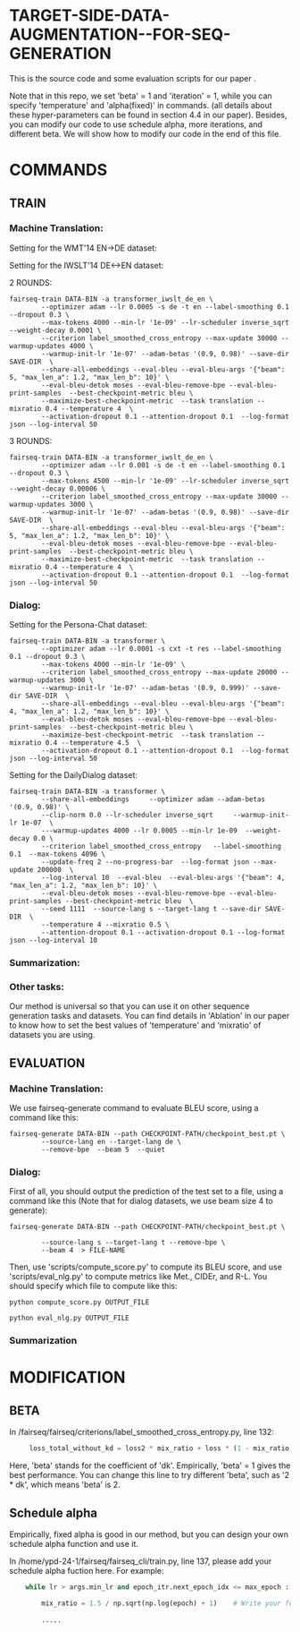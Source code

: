 # TARGET-SIDE-DATA-AUGMENTATION--FOR-SEQ-GENERATION

This is the source code and some evaluation scripts for our paper <TARGET-SIDEDATAAUGMENTATION  FORSEQUENCEGENERATION>.        

Note that in this repo, we set 'beta' = 1 and 'iteration' = 1, while you can specify 'temperature' and 'alpha(fixed)' in commands. (all details about these hyper-parameters can be found in section 4.4 in our paper). Besides, you can modify our code to use schedule alpha, more iterations, and different beta. We will show how to modify our code in the end of this file.

# COMMANDS
## TRAIN

### Machine Translation:

Setting for the WMT'14 EN->DE dataset:

Setting for the IWSLT'14 DE<->EN dataset:

2 ROUNDS:

```
fairseq-train DATA-BIN -a transformer_iwslt_de_en \
        --optimizer adam --lr 0.0005 -s de -t en --label-smoothing 0.1 --dropout 0.3 \
        --max-tokens 4000 --min-lr '1e-09' --lr-scheduler inverse_sqrt --weight-decay 0.0001 \
        --criterion label_smoothed_cross_entropy --max-update 30000 --warmup-updates 4000 \       
        --warmup-init-lr '1e-07' --adam-betas '(0.9, 0.98)' --save-dir SAVE-DIR  \        
        --share-all-embeddings --eval-bleu --eval-bleu-args '{"beam": 5, "max_len_a": 1.2, "max_len_b": 10}' \       
        --eval-bleu-detok moses --eval-bleu-remove-bpe --eval-bleu-print-samples  --best-checkpoint-metric bleu \        
        --maximize-best-checkpoint-metric  --task translation --mixratio 0.4 --temperature 4  \       
        --activation-dropout 0.1 --attention-dropout 0.1  --log-format json --log-interval 50
```

3 ROUNDS: 

```
fairseq-train DATA-BIN -a transformer_iwslt_de_en \
        --optimizer adam --lr 0.001 -s de -t en --label-smoothing 0.1 --dropout 0.3 \
        --max-tokens 4500 --min-lr '1e-09' --lr-scheduler inverse_sqrt --weight-decay 0.00006 \
        --criterion label_smoothed_cross_entropy --max-update 30000 --warmup-updates 3000 \       
        --warmup-init-lr '1e-07' --adam-betas '(0.9, 0.98)' --save-dir SAVE-DIR  \        
        --share-all-embeddings --eval-bleu --eval-bleu-args '{"beam": 5, "max_len_a": 1.2, "max_len_b": 10}' \       
        --eval-bleu-detok moses --eval-bleu-remove-bpe --eval-bleu-print-samples  --best-checkpoint-metric bleu \        
        --maximize-best-checkpoint-metric  --task translation --mixratio 0.4 --temperature 4  \       
        --activation-dropout 0.1 --attention-dropout 0.1  --log-format json --log-interval 50
```

### Dialog:

Setting for the Persona-Chat dataset:

```
fairseq-train DATA-BIN -a transformer \
        --optimizer adam --lr 0.0001 -s cxt -t res --label-smoothing 0.1 --dropout 0.3 \
        --max-tokens 4000 --min-lr '1e-09' \
        --criterion label_smoothed_cross_entropy --max-update 20000 --warmup-updates 3000 \       
        --warmup-init-lr '1e-07' --adam-betas '(0.9, 0.999)' --save-dir SAVE-DIR  \        
        --share-all-embeddings --eval-bleu --eval-bleu-args '{"beam": 4, "max_len_a": 1.2, "max_len_b": 10}' \       
        --eval-bleu-detok moses --eval-bleu-remove-bpe --eval-bleu-print-samples  --best-checkpoint-metric bleu \        
        --maximize-best-checkpoint-metric  --task translation --mixratio 0.4 --temperature 4.5  \       
        --activation-dropout 0.1 --attention-dropout 0.1  --log-format json --log-interval 50        
```

Setting for the DailyDialog dataset:

```
fairseq-train DATA-BIN -a transformer \
        --share-all-embeddings     --optimizer adam --adam-betas '(0.9, 0.98)' \
        --clip-norm 0.0 --lr-scheduler inverse_sqrt     --warmup-init-lr 1e-07  \
        ---warmup-updates 4000 --lr 0.0005 --min-lr 1e-09  --weight-decay 0.0 \       
        --criterion label_smoothed_cross_entropy   --label-smoothing 0.1  --max-tokens 4096 \
        --update-freq 2 --no-progress-bar  --log-format json --max-update 200000  \
        --log-interval 10  --eval-bleu  --eval-bleu-args '{"beam": 4, "max_len_a": 1.2, "max_len_b": 10}' \
        --eval-bleu-detok moses --eval-bleu-remove-bpe --eval-bleu-print-samples --best-checkpoint-metric bleu  \
        --seed 1111  --source-lang s --target-lang t --save-dir SAVE-DIR  \
        --temperature 4 --mixratio 0.5 \
        --attention-dropout 0.1 --activation-dropout 0.1 --log-format json --log-interval 10  
```


### Summarization:

### Other tasks:

Our method is universal so that you can use it on other sequence generation tasks and datasets. You can find details in 'Ablation' in our paper to know how to set the best values of 'temperature' and 'mixratio' of datasets you are using.

## EVALUATION 

### Machine Translation:

We use fairseq-generate command to evaluate BLEU score, using a command like this:

```
fairseq-generate DATA-BIN --path CHECKPOINT-PATH/checkpoint_best.pt \
        --source-lang en --target-lang de \
        --remove-bpe  --beam 5  --quiet
```

### Dialog: 

First of all, you should output the prediction of the test set to a file, using a command like this (Note that for dialog datasets, we use beam size 4 to generate):

```
fairseq-generate DATA-BIN --path CHECKPOINT-PATH/checkpoint_best.pt \

        --source-lang s --target-lang t --remove-bpe \
        --beam 4  > FILE-NAME
```

Then, use 'scripts/compute_score.py' to compute its BLEU score, and use 'scripts/eval_nlg.py' to compute metrics like Met., CIDEr, and R-L. You should specify which file to compute like this:

```
python compute_score.py OUTPUT_FILE

python eval_nlg.py OUTPUT_FILE
```

### Summarization

# MODIFICATION

## BETA

In /fairseq/fairseq/criterions/label_smoothed_cross_entropy.py, line 132:

```python
     loss_total_without_kd = loss2 * mix_ratio + loss * (1 - mix_ratio) + dk       
```
        
Here, 'beta' stands for the coefficient of 'dk'. Empirically, 'beta' = 1 gives the best performance. You can change this line to try different 'beta', such as '2 * dk', which means 'beta' is 2.
        
## Schedule alpha

Empirically, fixed alpha is good in our method, but you can design your own schedule alpha function and use it.

In /home/ypd-24-1/fairseq/fairseq_cli/train.py, line 137, please add your schedule alpha fuction here. For example:
        
```python
    while lr > args.min_lr and epoch_itr.next_epoch_idx <= max_epoch :

        mix_ratio = 1.5 / np.sqrt(np.log(epoch) + 1)    # Write your fuction here.
                                                            
        .....
                                                                   
                                                               
```
